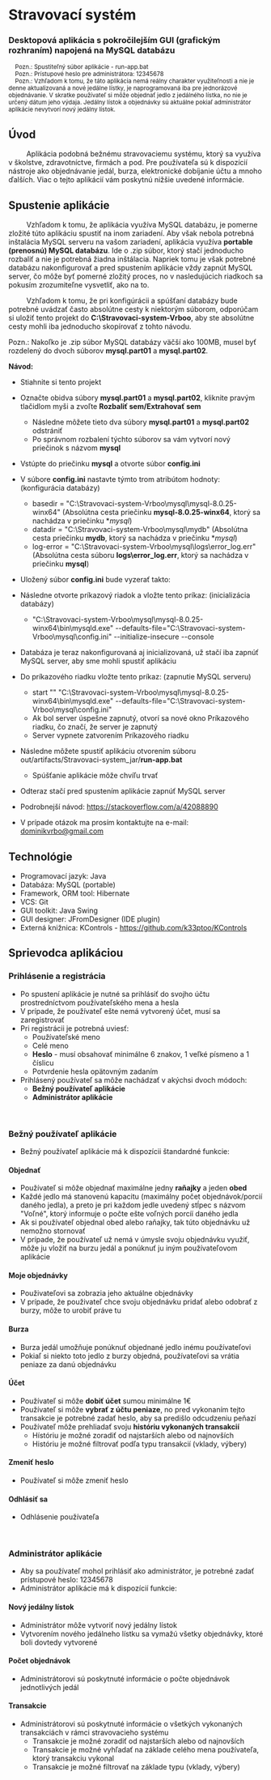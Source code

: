 # Stravovací systém
### Desktopová aplikácia s pokročilejším GUI (grafickým rozhraním) napojená na MySQL databázu

<sub>&nbsp;&nbsp;&nbsp;&nbsp;Pozn.: Spustiteľný súbor aplikácie - run-app.bat</sub> <br>
<sub>&nbsp;&nbsp;&nbsp;&nbsp;Pozn.: Prístupové heslo pre administrátora: 12345678</sub> <br>
<sub>&nbsp;&nbsp;&nbsp;&nbsp;Pozn.: Vzhľadom k tomu, že táto aplikácia nemá reálny charakter využiteľnosti a nie je denne aktualizovaná a nové jedálne lístky, je 
naprogramovaná iba pre jednorázové objednávanie. V skratke používateľ si môže objednať jedlo z jedálného lístka, no nie je určený dátum jeho výdaja.
Jedálny lístok a objednávky sú aktuálne pokiaľ administrátor aplikácie nevytvorí nový jedálny lístok.</sub>

## Úvod  
&nbsp;&nbsp;&nbsp;&nbsp;&nbsp;&nbsp;&nbsp;&nbsp;&nbsp;Aplikácia podobná bežnému stravovaciemu systému, ktorý sa využíva v školstve, zdravotníctve, firmách a pod. 
Pre používateľa sú k dispozícií nástroje ako objednávanie jedál, burza, elektronické dobíjanie účtu a mnoho ďalších. 
Viac o tejto aplikácií vám poskytnú nižšie uvedené informácie.
 
## Spustenie aplikácie
&nbsp;&nbsp;&nbsp;&nbsp;&nbsp;&nbsp;&nbsp;&nbsp;&nbsp;Vzhľadom k tomu, že aplikácia využíva MySQL databázu, je pomerne zložité túto aplikáciu spustiť na inom zariadení. Aby však nebola potrebná inštalácia MySQL serveru na vašom zariadení, aplikácia využíva **portable (prenosnú) MySQL databázu**. Ide o .zip súbor, ktorý stačí jednoducho rozbaliť a nie je potrebná žiadna inštálacia. Napriek tomu je však potrebné databázu nakonfigurovať a pred spustením aplikácie vždy zapnút MySQL server, čo môže byť pomerné zložitý proces, no v nasledujúcich riadkoch sa pokusím zrozumiteľne vysvetliť, ako na to. 

&nbsp;&nbsp;&nbsp;&nbsp;&nbsp;&nbsp;&nbsp;&nbsp;&nbsp;Vzhľadom k tomu, že pri konfigúrácii a spúšťaní databázy bude potrebné uvádzať často absolútne cesty k niektorým súborom, odporúčam si uložiť tento projekt do **C:\Stravovaci-system-Vrboo**, aby ste absolútne cesty mohli iba jednoducho skopírovať z tohto návodu. 

Pozn.: Nakoľko je .zip súbor MySQL databázy väčší ako 100MB, musel byť rozdelený do dvoch súborov **mysql.part01** a **mysql.part02**. 

**Návod:**
- Stiahnite si tento projekt 
- Označte obidva súbory **mysql.part01** a **mysql.part02**, kliknite pravým tlačidlom myši a zvoľte **Rozbaliť sem/Extrahovať sem**
  - Následne môžete tieto dva súbory **mysql.part01** a **mysql.part02** odstrániť
  - Po správnom rozbalení týchto súborov sa vám vytvorí nový priečinok s názvom **mysql**
- Vstúpte do priečinku **mysql** a otvorte súbor **config.ini**
- V súbore **config.ini** nastavte týmto trom atribútom hodnoty: (konfigurácia databázy)
  - basedir = "C:\\Stravovaci-system-Vrboo\\mysql\\mysql-8.0.25-winx64" (Absolútna cesta priečinku **mysql-8.0.25-winx64**, ktorý sa nachádza v priečinku **mysql*)
  - datadir = "C:\\Stravovaci-system-Vrboo\\mysql\\mydb" (Absolútna cesta priečinku **mydb**, ktorý sa nachádza v priečinku **mysql*)
  - log-error = "C:\\Stravovaci-system-Vrboo\\mysql\\logs\\error_log.err" (Absolútna cesta súboru **logs\\error_log.err**, ktorý sa nachádza v priečinku **mysql**)
- Uložený súbor **config.ini** bude vyzerať takto:
- Následne otvorte príkazový riadok a vložte tento príkaz: (inicializácia databázy)
  - "C:\Stravovaci-system-Vrboo\mysql\mysql-8.0.25-winx64\bin\mysqld.exe" --defaults-file="C:\\Stravovaci-system-Vrboo\\mysql\\config.ini" --initialize-insecure --console
- Databáza je teraz nakonfigurovaná aj inicializovaná, už stačí iba zapnúť MySQL server, aby sme mohli spustiť aplikáciu
- Do príkazového riadku vložte tento príkaz: (zapnutie MySQL serveru)
  - start "" "C:\Stravovaci-system-Vrboo\mysql\mysql-8.0.25-winx64\bin\mysqld.exe" --defaults-file="C:\\Stravovaci-system-Vrboo\\mysql\\config.ini"
  - Ak bol server úspešne zapnutý, otvorí sa nové okno Príkazového riadku, čo značí, že server je zapnutý
  - Server vypnete zatvorením Príkazového riadku 
- Následne môžete spustiť aplikáciu otvorením súboru out/artifacts/Stravovaci-system_jar/**run-app.bat**
  - Spúšťanie aplikácie môže chvíľu trvať 
- Odteraz stačí pred spustením aplikácie zapnúť MySQL server <br>

- Podrobnejší návod: https://stackoverflow.com/a/42088890
- V prípade otázok ma prosím kontaktujte na e-mail: dominikvrbo@gmail.com



## Technológie
- Programovací jazyk: Java
- Databáza: MySQL (portable)
- Framework, ORM tool: Hibernate
- VCS: Git
- GUI toolkit: Java Swing 
- GUI designer: JFromDesigner (IDE plugin) 
- Externá knižnica: KControls - https://github.com/k33ptoo/KControls


## Sprievodca aplikáciou

### Prihlásenie a registrácia
- Po spustení aplikácie je nutné sa prihlásiť do svojho účtu prostredníctvom používateľského mena a hesla
- V prípade, že používateľ ešte nemá vytvorený účet, musí sa zaregistrovať
- Pri registrácii je potrebná uviesť:
  - Používateľské meno
  - Celé meno
  - **Heslo** - musí obsahovať minimálne 6 znakov, 1 veľké písmeno a 1 číslicu
  - Potvrdenie hesla opätovným zadaním
- Prihlásený používateľ sa môže nachádzať v akýchsi dvoch módoch: 
  - **Bežný používateľ aplikácie**
  - **Administrátor aplikácie**

<br>

### Bežný používateľ aplikácie
- Bežný používateľ aplikácie má k dispozícii štandardné funkcie: 

#### Objednať
  - Používateľ si môže objednať maximálne jedny **raňajky** a jeden **obed**
  - Každé jedlo má stanovenú kapacitu (maximálny počet objednávok/porcií daného jedla), a preto je pri každom jedle uvedený stĺpec s názvom "Voľné", ktorý informuje 
  o počte ešte voľných porcíí daného jedla
  - Ak si používateľ objednal obed alebo raňajky, tak túto objednávku už nemožno stornovať
  - V prípade, že používateľ už nemá v úmysle svoju objednávku využiť, môže ju vložiť na burzu jedál a ponúknuť ju iným používateľovom aplikácie
  
#### Moje objednávky
  - Použivateľovi sa zobrazia jeho aktuálne objednávky
  - V prípade, že použivateľ chce svoju objednávku pridať alebo odobrať z burzy, môže to urobiť práve tu

#### Burza
- Burza jedál umožňuje ponúknuť objednané jedlo inému používateľovi
- Pokiaľ si niekto toto jedlo z burzy objedná, používateľovi sa vrátia peniaze za danú objednávku

#### Účet
   - Používateľ si môže **dobiť účet** sumou minimálne 1€
   - Používateľ si môže **vybrať z účtu peniaze**, no pred vykonaním tejto transakcie je potrebné zadať heslo, aby sa predišlo odcudzeniu peňazí
   - Používateľ môže prehliadať svoju **históriu vykonaných transakcií**
       - Hístóriu je možné zoradiť od najstarších alebo od najnovších
       - Históriu je možné filtrovať podľa typu transakcií (vklady, výbery)

#### Zmeniť heslo
- Používateľ si môže zmeniť heslo 

#### Odhlásiť sa
- Odhlásenie používateľa 

<br>

### Administrátor aplikácie
- Aby sa používateľ mohol prihlásiť ako administrátor, je potrebné zadať prístupové heslo: 12345678
- Administrátor aplikácie má k dispozícií funkcie:

#### Nový jedálny lístok
- Administrátor môže vytvoriť nový jedálny lístok
- Vytvorením nového jedálneho lístku sa vymažú všetky objednávky, ktoré boli dovtedy vytvorené

#### Počet objednávok
- Administrátorovi sú poskytnuté informácie o počte objednávok jednotlivých jedál

#### Transakcie
- Administrátorovi sú poskytnuté informácie o všetkých vykonaných transakciách v rámci stravovacieho systému
  - Transakcie je možné zoradiť od najstarších alebo od najnovších
  - Transakcie je možné vyhľadať na základe celého mena používateľa, ktorý transakciu vykonal
  - Transakcie je možné filtrovať na základe typu (vklady, výbery)


